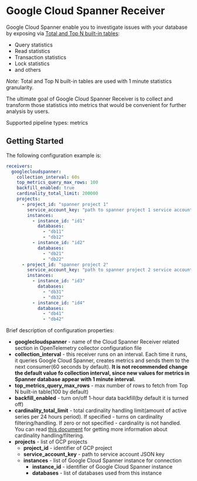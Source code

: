 # Google Cloud Spanner Receiver

Google Cloud Spanner enable you to investigate issues with your database
by exposing via [Total and Top N built-in tables](https://cloud.google.com/spanner/docs/introspection):
- Query statistics
- Read statistics
- Transaction statistics
- Lock statistics
- and others

_Note_: Total and Top N built-in tables are used with 1 minute statistics granularity.

The ultimate goal of Google Cloud Spanner Receiver is to collect and transform those statistics into metrics
that would be convenient for further analysis by users. 

Supported pipeline types: metrics

## Getting Started

The following configuration example is:

```yaml
receivers:
  googlecloudspanner:
    collection_interval: 60s
    top_metrics_query_max_rows: 100
    backfill_enabled: true
    cardinality_total_limit: 200000
    projects:
      - project_id: "spanner project 1"
        service_account_key: "path to spanner project 1 service account json key"
        instances:
          - instance_id: "id1"
            databases:
              - "db11"
              - "db12"
          - instance_id: "id2"
            databases:
              - "db21"
              - "db22"
      - project_id: "spanner project 2"
        service_account_key: "path to spanner project 2 service account json key"
        instances:
          - instance_id: "id3"
            databases:
              - "db31"
              - "db32"
          - instance_id: "id4"
            databases:
              - "db41"
              - "db42"
```

Brief description of configuration properties:
- **googlecloudspanner** - name of the Cloud Spanner Receiver related section in OpenTelemetry collector configuration file
- **collection_interval** - this receiver runs on an interval. Each time it runs, it queries Google Cloud Spanner, creates metrics and sends them to the next consumer(60 seconds by default). **It is not recommended change the default value fo collection interval, since new values for metrics in Spanner database appear with 1 minute interval.**
- **top_metrics_query_max_rows** - max number of rows to fetch from Top N built-in table(100 by default)
- **backfill_enabled** - turn on/off 1-hour data backfill(by default it is turned off)
- **cardinality_total_limit** - total cardinality handling limit(amount of active series per 24 hours period). If specified - turns on cardinality filtering/handling. If zero or not specified - cardinality is not handled. You can read [this document](cardinality.md) for getting more information about cardinality handling/filtering.
- **projects** - list of GCP projects
    - **project_id** - identifier of GCP project
    - **service_account_key** - path to service account JSON key
    - **instances** - list of Google Cloud Spanner instance for connection
        - **instance_id** - identifier of Google Cloud Spanner instance
        - **databases** - list of databases used from this instance
